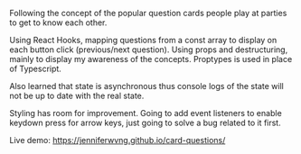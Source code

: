 Following the concept of the popular question cards people play at parties to get to know each other.

Using React Hooks, mapping questions from a const array to display on each button click (previous/next question). Using props and destructuring, mainly to display my awareness of the concepts. Proptypes is used in place of Typescript.

Also learned that state is asynchronous thus console logs of the state will not be up to date with the real state.

Styling has room for improvement. Going to add event listeners to enable keydown press for arrow keys, just going to solve a bug related to it first.

Live demo: https://jenniferwvng.github.io/card-questions/
